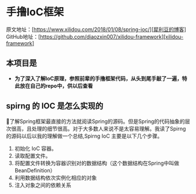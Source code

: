 # 手撸IoC框架
原文地址：[https://www.xilidou.com/2018/01/08/spring-ioc/][犀利豆的博客]
GitHub地址：[https://github.com/diaozxin007/xilidou-framework][xilidou-framework]

## 本项目是
- **为了深入了解IoC原理，参照前辈的手撸框架代码，从头到尾手敲了一遍，特此放在自己的repo中，供以后查看**

## spirng 的 IOC 是怎么实现的

了解Spring框架最直接的方法就阅读Spring的源码。但是Spring的代码抽象的层次很高，且处理的细节很高。对于大多数人来说不是太容易理解。我读了Spirng的源码以后以我的理解做一个总结,Spirng IoC 主要是以下几个步骤。

1. 初始化 IoC 容器。
2. 读取配置文件。
3. 将配置文件转换为容器识别对的数据结构（这个数据结构在Spring中叫做 BeanDefinition） 
4. 利用数据结构依次实例化相应的对象
5. 注入对象之间的依赖关系


[xilidou-framework]: https://github.com/diaozxin007/xilidou-framework

[犀利豆的博客]: https://www.xilidou.com/2018/01/08/spring-ioc/
